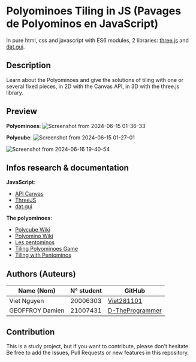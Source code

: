 # Polyominoes Tiling in JS (Pavages de Polyominos en JavaScript)

In pure html, css and javascript with ES6 modules, 2 libraries: [three.js](https://threejs.org/) and [dat.gui](https://github.com/dataarts/dat.gui).

## Description

Learn about the Polyominoes and give the solutions of tiling with one or several fixed pieces, in 2D with the Canvas API, in 3D with the three.js library.

## Preview

**Polyominoes**:
![Screenshot from 2024-06-15 01-36-33](https://github.com/Viet281101/PolyominosTiling/assets/77735678/45a08b7c-ded8-49f6-a119-1759ea16dbe9)

**Polycube**:
![Screenshot from 2024-06-15 01-27-01](https://github.com/Viet281101/PolyominosTiling/assets/77735678/3376ba5f-a740-4f07-be51-79c195779d37)

![Screenshot from 2024-06-16 19-40-54](https://github.com/Viet281101/PolyominosTiling/assets/77735678/af2e756a-258d-4dee-9937-b2d14fd99b30)

## Infos research & documentation

**JavaScript**:
- [API Canvas](https://developer.mozilla.org/en-US/docs/Web/API/Canvas_API)
- [ThreeJS](https://threejs.org/)
- [dat.gui](https://github.com/dataarts/dat.gui)

**The polyominoes**:
- [Polycube Wiki](https://en.wikipedia.org/wiki/Polycube)
- [Polyomino Wiki](https://en.wikipedia.org/wiki/Polyomino)
- [Les pentominos](https://www.monunivers.com/pento/)
- [Tiling Polyominoes Game](https://demonstrations.wolfram.com/TilingPolyominoesGame/)
- [Tiling with Pentominos](https://demonstrations.wolfram.com/TilingWithPentominos/)


## Authors (Auteurs)

| Name (Nom) | N° student | GitHub  |
| -------- | ------- | ---------------------------------------- |
| Viet Nguyen | 20006303 | [Viet281101](https://github.com/Viet281101) |
| GEOFFROY Damien | 21007431 | [D-TheProgrammer](https://github.com/D-TheProgrammer) |


## Contribution

This is a study project, but if you want to contribute, please don't hesitate.
Be free to add the Issues, Pull Requests or new features in this repository.
